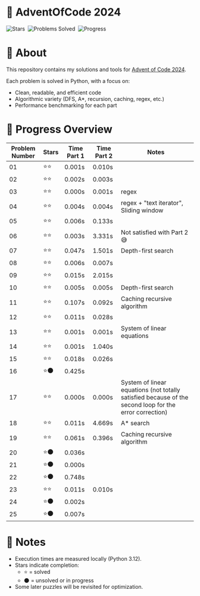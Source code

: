 
# 🎄 AdventOfCode 2024

![Stars](https://img.shields.io/badge/Stars-44%2F50-yellow) &nbsp;![Problems Solved](https://img.shields.io/badge/Problems-25%2F25-blue) &nbsp;![Progress](https://img.shields.io/badge/Progress-██████████████████▒░_92%25-777777)

# 📖 About

This repository contains my solutions and tools for [Advent of Code 2024](https://adventofcode.com/2024).

Each problem is solved in Python, with a focus on:
- Clean, readable, and efficient code
- Algorithmic variety (DFS, A*, recursion, caching, regex, etc.)
- Performance benchmarking for each part

# 🧠 Progress Overview

| **Problem Number** | **Stars** | **Time Part 1** | **Time Part 2** | **Notes** |
|---|---|---|---|---|
| 01 | ⭐⭐ | 0.001s | 0.010s |  |
| 02 | ⭐⭐ | 0.002s | 0.003s |  |
| 03 | ⭐⭐ | 0.000s | 0.001s | regex |
| 04 | ⭐⭐ | 0.004s | 0.004s | regex + "text iterator", Sliding window |
| 05 | ⭐⭐ | 0.006s | 0.133s |  |
| 06 | ⭐⭐ | 0.003s | 3.331s | Not satisfied with Part 2 😅 |
| 07 | ⭐⭐ | 0.047s | 1.501s | Depth-first search |
| 08 | ⭐⭐ | 0.006s | 0.007s |  |
| 09 | ⭐⭐ | 0.015s | 2.015s |  |
| 10 | ⭐⭐ | 0.005s | 0.005s | Depth-first search |
| 11 | ⭐⭐ | 0.107s | 0.092s | Caching recursive algorithm |
| 12 | ⭐⭐ | 0.011s | 0.028s |  |
| 13 | ⭐⭐ | 0.001s | 0.001s | System of linear equations |
| 14 | ⭐⭐ | 0.001s | 1.040s |  |
| 15 | ⭐⭐ | 0.018s | 0.026s |  |
| 16 | ⭐🌑 | 0.425s |  |  |
| 17 | ⭐⭐ | 0.000s | 0.000s | System of linear equations (not totally satisfied because of the second loop for the error correction) |
| 18 | ⭐⭐ | 0.011s | 4.669s | A* search |
| 19 | ⭐⭐ | 0.061s | 0.396s | Caching recursive algorithm |
| 20 | ⭐🌑 | 0.036s |  |  |
| 21 | ⭐🌑 | 0.000s |  |  |
| 22 | ⭐🌑 | 0.748s |  |  |
| 23 | ⭐⭐ | 0.011s | 0.010s |  |
| 24 | ⭐🌑 | 0.002s |  |  |
| 25 | ⭐🌑 | 0.007s |  |  |

# 💬 Notes

- Execution times are measured locally (Python 3.12).
- Stars indicate completion:
    - ⭐ = solved
    - 🌑 = unsolved or in progress
- Some later puzzles will be revisited for optimization.
